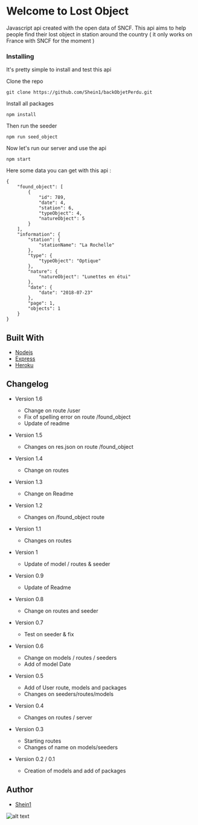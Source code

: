 # Welcome to Lost Object

Javascript api created with the open data of SNCF. This api aims to help people find their lost object in station around the country ( it only works on France with SNCF for the moment )

### Installing

It's pretty simple to install and test this api

Clone the repo

```
git clone https://github.com/Shein1/backObjetPerdu.git
```

Install all packages

```
npm install
```

Then run the seeder

```
npm run seed_object
```

Now let's run our server and use the api

```
npm start
```

Here some data you can get with this api :

```
{
    "found_object": [
        {
            "id": 789,
            "date": 4,
            "station": 6,
            "typeObject": 4,
            "natureObject": 5
        }
    ],
    "information": {
        "station": {
            "stationName": "La Rochelle"
        },
        "type": {
            "typeObject": "Optique"
        },
        "nature": {
            "natureObject": "Lunettes en étui"
        },
        "date": {
            "date": "2018-07-23"
        },
        "page": 1,
        "objects": 1
    }
}
```

## Built With

- [Nodejs](https://nodejs.org/en/)
- [Express](http://expressjs.com/)
- [Heroku](https://www.heroku.com/)

## Changelog

- Version 1.6

  - Change on route /user
  - Fix of spelling error on route /found_object
  - Update of readme

- Version 1.5

  - Changes on res.json on route /found_object

- Version 1.4

  - Change on routes

- Version 1.3

  - Change on Readme

- Version 1.2

  - Changes on /found_object route

- Version 1.1

  - Changes on routes

- Version 1

  - Update of model / routes & seeder

- Version 0.9

  - Update of Readme

- Version 0.8

  - Change on routes and seeder

- Version 0.7

  - Test on seeder & fix

- Version 0.6

  - Change on models / routes / seeders
  - Add of model Date

- Version 0.5

  - Add of User route, models and packages
  - Changes on seeders/routes/models

- Version 0.4

  - Changes on routes / server

- Version 0.3

  - Starting routes
  - Changes of name on models/seeders

- Version 0.2 / 0.1
  - Creation of models and add of packages

## Author

- [Shein1](https://github.com/Shein1)

![alt text](https://i.gifer.com/4V0f.gif)
